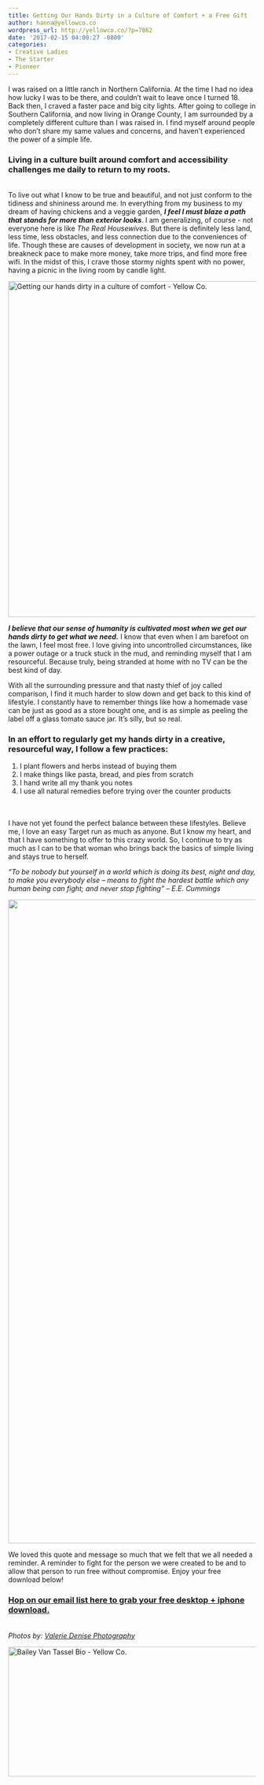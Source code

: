 ```yaml
---
title: Getting Our Hands Dirty in a Culture of Comfort + a Free Gift
author: hanna@yellowco.co
wordpress_url: http://yellowco.co/?p=7862
date: '2017-02-15 04:00:27 -0800'
categories:
- Creative Ladies
- The Starter
- Pioneer
---
```

<p><span style="font-weight: 400;">I was raised on a little ranch in Northern California. At the time I had no idea how lucky I was to be there, and couldn&rsquo;t wait to leave once I turned 18. Back then, I craved a faster pace and big city lights. After going to college in Southern California, and now living in Orange County, I am surrounded by a completely different culture than I was raised in. I find myself around people who don&rsquo;t share my same values and concerns, and haven&rsquo;t experienced the power of a simple life.<br />
</span></p>
<h3><span style="font-weight: 400;"><strong>Living in a culture built around comfort and accessibility challenges me daily to return to my roots.</strong></span></h3><br />
To live out what I know to be true and beautiful, and not just&nbsp;conform to the tidiness and shininess around me. In everything from my business to my dream of having chickens and a veggie garden, <em><strong>I feel I must blaze a path that stands for more than exterior looks</strong>.</em> I am generalizing, of course - not everyone here is like <i><span style="font-weight: 400;">The Real Housewives</span></i><span style="font-weight: 400;">. But there is definitely less land, less time, less obstacles, and less connection due to the conveniences of life. Though these are causes of development in society, we now run at a breakneck pace to make more money, take more trips, and find more free wifi. In the midst of this, I crave those stormy nights spent with no power, having a picnic in the living room by candle light.</span></p>
<p><span style="font-weight: 400;"><a href="http://yellowco.co/wp-content/uploads/2017/02/ValerieDenisePhotos-49.jpg"><img class="aligncenter wp-image-7870 size-full" src="http://yellowco.co/wp-content/uploads/2017/02/ValerieDenisePhotos-49.jpg" alt="Getting our hands dirty in a culture of comfort - Yellow Co." width="1024" height="683" /></a></span></p>
<p><em><b>I believe that our sense of humanity is cultivated most when we get our hands dirty to get what we need.</b></em><span style="font-weight: 400;"> I know that even when I am barefoot on the lawn, I feel most free. I love giving into uncontrolled circumstances, like a power outage or a truck stuck in the mud, and reminding myself that I am resourceful. Because truly, being stranded at home with no TV can be the best kind of day. </span></p>
<p><span style="font-weight: 400;">With all the surrounding pressure and that nasty thief of joy called comparison, I find it much harder to slow down and get back to this kind of lifestyle. I constantly have to remember things like how a homemade vase can be just as good as a store bought one, and is as simple as peeling the label off a glass tomato sauce jar. It&rsquo;s silly, but so real. </span></p>
<h3><strong>In an effort to regularly get my hands dirty in a creative, resourceful way, I follow a few practices: </strong></h3></p>
<ol>
<li style="font-weight: 400;"><span style="font-weight: 400;"><span style="font-weight: 400;">I plant flowers and herbs instead of buying them</span></span></li>
<li style="font-weight: 400;"><span style="font-weight: 400;"><span style="font-weight: 400;"><span style="font-weight: 400;"><span style="font-weight: 400;">I make things like pasta, bread, and pies from scratch</span></span></span></span></li>
<li style="font-weight: 400;"><span style="font-weight: 400;"><span style="font-weight: 400;"><span style="font-weight: 400;"><span style="font-weight: 400;">I hand write all my thank you notes</span></span></span></span></li>
<li style="font-weight: 400;"><span style="font-weight: 400;">I use all natural remedies before trying over the counter products</span></li><br />
</ol><br />
I have not yet found the perfect balance between these lifestyles. Believe me, I love an easy Target run as much as anyone. But I know my heart, and that I have something to offer to this crazy world. So, I continue to try as much as I can to be that woman who brings back the basics of simple living and stays true to herself.</p>
<p><i><span style="font-weight: 400;">&ldquo;To be nobody but yourself in a world which is doing its best, night and day, to make you everybody else &ndash; means to fight the hardest battle which any human being can fight; and never stop fighting&rdquo; &ndash; E.E. Cummings</span></i></p>
<p><a href="http://yellowco.co/wp-content/uploads/2017/02/EE-Cummings-Blog-Image-1.jpg"><img class="alignnone size-full wp-image-7938" src="http://yellowco.co/wp-content/uploads/2017/02/EE-Cummings-Blog-Image-1.jpg" alt="" width="1000" height="1309" /></a></p>
<p>We loved this quote and message so much that we felt that we all needed a reminder. A reminder to fight for the person we were created to be&nbsp;and to allow that person&nbsp;to run free without compromise. Enjoy your free download&nbsp;below!</p>
<h3><strong><a href="https://yellowcollective.leadpages.co/leadbox/147fb3573f72a2%3A17a2246bc746dc/5739238230327296/" target="_blank">Hop on our email list here to grab your free desktop + iphone download.</a><script data-leadbox="147fb3573f72a2:17a2246bc746dc" data-url="https://yellowcollective.leadpages.co/leadbox/147fb3573f72a2%3A17a2246bc746dc/5739238230327296/" data-config="%7B%7D" type="text/javascript" src="https://yellowcollective.leadpages.co/leadbox-1487103760.js"></script></strong></h3><br />
<em>Photos by:&nbsp;<a href="http://www.valeriedenisephotos.com/" target="_blank" data-saferedirecturl="https://www.google.com/url?hl=en&amp;q=http://www.valeriedenisephotos.com/&amp;source=gmail&amp;ust=1486613173323000&amp;usg=AFQjCNGh_6O0zQcYoowa4_1zqEKyaR5vAw">Valerie Denise Photography</a></em></p>
<p><a href="http://www.abelimpact.com/" target="_blank"><img class="aligncenter wp-image-7871 size-full" src="http://yellowco.co/wp-content/uploads/2017/02/Baylie.jpg" alt="Bailey Van Tassel Bio - Yellow Co." width="700" height="264" /></a></p>
